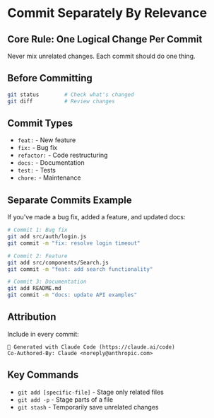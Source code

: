 # Commit Separately By Relevance

## Core Rule: **One Logical Change Per Commit**

Never mix unrelated changes. Each commit should do one thing.

## Before Committing

```bash
git status        # Check what's changed
git diff          # Review changes
```

## Commit Types

- `feat:` - New feature
- `fix:` - Bug fix
- `refactor:` - Code restructuring
- `docs:` - Documentation
- `test:` - Tests
- `chore:` - Maintenance

## Separate Commits Example

If you've made a bug fix, added a feature, and updated docs:

```bash
# Commit 1: Bug fix
git add src/auth/login.js
git commit -m "fix: resolve login timeout"

# Commit 2: Feature
git add src/components/Search.js
git commit -m "feat: add search functionality"

# Commit 3: Documentation
git add README.md
git commit -m "docs: update API examples"
```

## Attribution

Include in every commit:

```
🤖 Generated with Claude Code (https://claude.ai/code)
Co-Authored-By: Claude <noreply@anthropic.com>
```

## Key Commands

- `git add [specific-file]` - Stage only related files
- `git add -p` - Stage parts of a file
- `git stash` - Temporarily save unrelated changes

